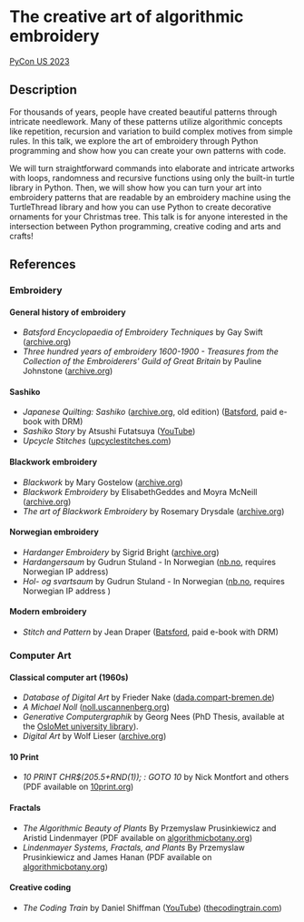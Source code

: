 # The creative art of algorithmic embroidery 
[PyCon US 2023](https://us.pycon.org/2023/schedule/presentation/141/)

## Description
For thousands of years, people have created beautiful patterns through intricate needlework.
Many of these patterns utilize algorithmic concepts like repetition, recursion and variation to build complex motives from simple rules.
In this talk, we explore the art of embroidery through Python programming and show how you can create your own patterns with code.

We will turn straightforward commands into elaborate and intricate artworks with loops, randomness and recursive functions using only the built-in turtle library in Python.
Then, we will show how you can turn your art into embroidery patterns that are readable by an embroidery machine using the TurtleThread library and how you can use Python to create decorative ornaments for your Christmas tree.
This talk is for anyone interested in the intersection between Python programming, creative coding and arts and crafts!

## References
### Embroidery

#### General history of embroidery
* *Batsford Encyclopaedia of Embroidery Techniques* by Gay Swift ([archive.org](https://archive.org/details/larousseencyclop0000swif))
* *Three hundred years of embroidery 1600-1900 - Treasures from the Collection of the Embroiderers' Guild of Great Britain* by Pauline Johnstone ([archive.org](https://archive.org/details/threehundredyear0000john/))

#### Sashiko
* *Japanese Quilting: Sashiko* ([archive.org](https://archive.org/details/sashikobeyondtec0000taka), old edition) ([Batsford](https://www.batsfordbooks.com/book/japanese-quilting-sashiko/), paid e-book with DRM)
* *Sashiko Story* by Atsushi Futatsuya ([YouTube](https://www.youtube.com/@SashikoStory))
* *Upcycle Stitches* ([upcyclestitches.com](https://upcyclestitches.com/))

#### Blackwork embroidery
* *Blackwork* by Mary Gostelow ([archive.org](https://archive.org/details/blackwork0000gost))
* *Blackwork Embroidery* by ElisabethGeddes and Moyra McNeill ([archive.org](https://archive.org/details/blackworkembroid00gedd))
* *The art of Blackwork Embroidery* by Rosemary Drysdale ([archive.org](https://archive.org/details/artofblackworkem00drys))

#### Norwegian embroidery
* *Hardanger Embroidery* by Sigrid Bright ([archive.org](https://archive.org/details/hardangerembroid0000brig/))
* *Hardangersaum* by Gudrun Stuland - In Norwegian ([nb.no](https://www.nb.no/items/59d5a8292e3e3a13c3f8072633d535ca), requires Norwegian IP address)
* *Hol- og svartsaum* by Gudrun Stuland - In Norwegian ([nb.no](https://www.nb.no/items/71a12dc2068c5c9d2f10cdffa2f58d49), requires Norwegian IP address )

#### Modern embroidery
* *Stitch and Pattern* by Jean Draper ([Batsford](https://www.batsfordbooks.com/book/stitch-and-pattern/), paid e-book with DRM)

### Computer Art
#### Classical computer art (1960s)
* *Database of Digital Art* by Frieder Nake ([dada.compart-bremen.de](dada.compart-bremen.de))
* *A Michael Noll* ([noll.uscannenberg.org](noll.uscannenberg.org]))
* *Generative Computergraphik* by Georg Nees (PhD Thesis, available at the [OsloMet university library](https://bibsys-almaprimo.hosted.exlibrisgroup.com/primo-explore/fulldisplay?docid=TN_cdi_proquest_ebookcentral_EBC5116331&context=PC&vid=HIOA&lang=en_US)). 
* *Digital Art* by Wolf Lieser ([archive.org](https://archive.org/details/digitalart0000lies))

#### 10 Print
* *10 PRINT CHR$(205.5+RND(1)); : GOTO 10* by Nick Montfort and others (PDF available on [10print.org](https://10print.org/))

#### Fractals
* *The Algorithmic Beauty of Plants* By Przemyslaw Prusinkiewicz and Aristid Lindenmayer (PDF available on [algorithmicbotany.org](http://algorithmicbotany.org/papers/#abop))
* *Lindenmayer Systems, Fractals, and Plants* By Przemyslaw Prusinkiewicz and James Hanan (PDF available on [algorithmicbotany.org](http://algorithmicbotany.org/papers/#lsfp))

#### Creative coding
* *The Coding Train* by Daniel Shiffman ([YouTube](https://www.youtube.com/@TheCodingTrain)) ([thecodingtrain.com](https://thecodingtrain.com/))
